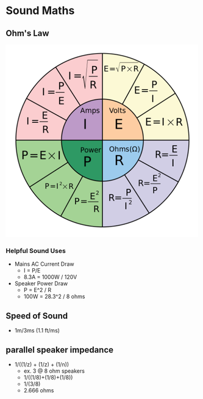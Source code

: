 # Sound Maths

## Ohm's Law
![ohm's law pie chart](photos/ohms_law_pie_chart.png)

### Helpful Sound Uses
* Mains AC Current Draw
    * I = P/E
    * 8.3A = 1000W / 120V
* Speaker Power Draw
    * P = E^2 / R
    * 100W = 28.3^2 / 8 ohms

## Speed of Sound
* 1m/3ms (1.1 ft/ms)

## parallel speaker impedance
* 1/((1/z) + (1/z) + (1/n))
    * ex. 3 @ 8 ohm speakers
    * 1/((1/8)+(1/8)+(1/8))
    * 1/(3/8)
    * 2.666 ohms
